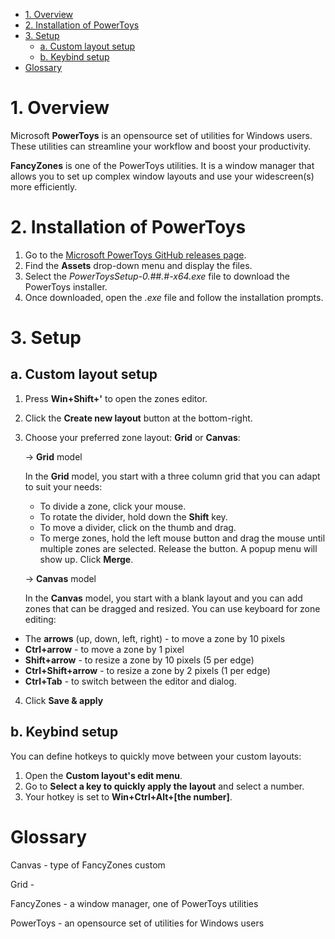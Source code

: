 - [1. Overview](#1-overview)
- [2.  Installation of PowerToys](#2--installation-of-powertoys)
- [3. Setup](#3-setup)
  - [a. Custom layout setup](#a-custom-layout-setup)
  - [b. Keybind setup](#b-keybind-setup)
- [Glossary](#glossary)


# 1. Overview

Microsoft **PowerToys** is an opensource set of utilities for Windows users. These utilities can streamline your workflow and boost your productivity. 

**FancyZones** is one of the PowerToys utilities. It is a window manager that allows you to set up complex window layouts and use your widescreen(s) more efficiently.  

# 2.  Installation of PowerToys
   
   
1. Go to the [Microsoft PowerToys GitHub releases page](https://github.com/microsoft/PowerToys/releases/tag/v0.53.1).
2. Find the **Assets** drop-down menu and display the files.
3. Select the *PowerToysSetup-0.##.#-x64.exe* file to download the PowerToys installer.
4. Once downloaded, open the *.exe* file and follow the installation prompts.

# 3. Setup

## a. Custom layout setup

1. Press **Win+Shift+'** to open the zones editor.
2. Click the **Create new layout** button at the bottom-right.
3. Choose your preferred zone layout: **Grid** or **Canvas**:
   
   
    -> **Grid** model

    In the **Grid** model, you start with a three column grid that you can adapt to suit your needs:

   - To divide a zone, click your mouse.
   - To rotate the divider, hold down the **Shift** key.
   - To move a divider, click on the thumb and drag.
   - To merge zones, hold the left mouse button and drag the mouse until multiple zones are selected. Release the button. A popup menu will show up. Click **Merge**.
  

    -> **Canvas** model

    In the **Canvas** model, you start with a blank layout and you can add zones that can be dragged and resized. You can use keyboard for zone editing:

  - The **arrows** (up, down, left, right) - to move a zone by 10 pixels
  - **Ctrl+arrow** - to move a zone by 1 pixel
  - **Shift+arrow** - to resize a zone by 10 pixels (5 per edge)
  - **Ctrl+Shift+arrow** - to resize a zone by 2 pixels (1 per edge)
  - **Ctrl+Tab** - to switch between the editor and dialog.
    
4. Click **Save & apply**  

## b. Keybind setup

You can define hotkeys to quickly move between your custom layouts:

1. Open the **Custom layout's edit menu**.
2. Go to **Select a key to quickly apply the layout** and select a number.
3. Your hotkey is set to **Win+Ctrl+Alt+[the number]**.

# Glossary

Canvas - type of FancyZones custom 

Grid - 

FancyZones - a window manager, one of PowerToys utilities

PowerToys - an opensource set of utilities for Windows users






   


